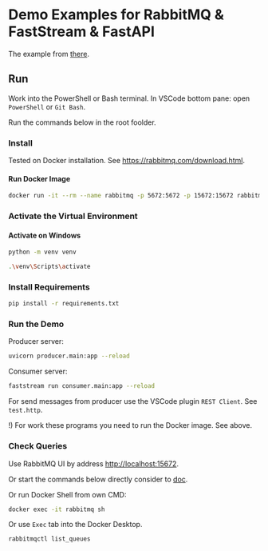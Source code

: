 # Demo Examples for RabbitMQ & FastStream & FastAPI

The example from [there](https://faststream.airt.ai/latest/getting-started/integrations/fastapi).

## Run

Work into the PowerShell or Bash terminal. In VSCode bottom pane: open `PowerShell` or `Git Bash`.

Run the commands below in the root foolder.

### Install

Tested on Docker installation. See <https://rabbitmq.com/download.html>.

#### Run Docker Image

```bash
docker run -it --rm --name rabbitmq -p 5672:5672 -p 15672:15672 rabbitmq:3.12-management
```

### Activate the Virtual Environment

#### Activate on Windows

```bash
python -m venv venv
```

```bash
.\venv\Scripts\activate
```

### Install Requirements

```bash
pip install -r requirements.txt
```

### Run the Demo

Producer server:

```bash
uvicorn producer.main:app --reload
```

Consumer server:

```bash
faststream run consumer.main:app --reload
```

For send messages from producer use the VSCode plugin `REST Client`.
See `test.http`.

!) For work these programs you need to run the Docker image. See above.

### Check Queries

Use RabbitMQ UI by address <http://localhost:15672>.

Or start the commands below directly consider to [doc](https://docs.docker.com/engine/reference/commandline/exec/).

Or run Docker Shell
from own CMD:

```bash
docker exec -it rabbitmq sh
```

Or use `Exec` tab into the Docker Desktop.

```bash
rabbitmqctl list_queues
```
